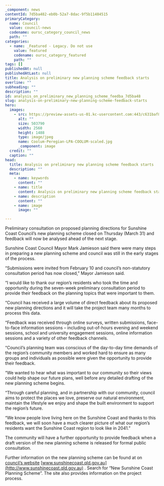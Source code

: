 ```yaml
---
_component: news
contentId: 7d5ba482-eb0b-52a7-8dac-9f5b11484515
primaryCategory:
  name: Council
  value: council-news
  codename: oursc_category_council_news
  path: ""
categories:
  - name: _Featured - Legacy. Do not use
    value: featured
    codename: oursc_category_featured
    path: ""
tags: []
publishedAt: null
publishedAtLast: null
title: Analysis on preliminary new planning scheme feedback starts
overline: ""
subheading: ""
description: ""
id: analysis_on_preliminary_new_planning_scheme_feedba_7d5ba48
slug: analysis-on-preliminary-new-planning-scheme-feedback-starts
hero:
  images:
    - src: https://preview-assets-us-01.kc-usercontent.com:443/c631baf8-1b46-001f-580c-d0001b68b4a8/8b596404-8938-43d2-8c38-34fe181b1db1/Coolum-Peregian-LPA-COOLUM-scaled.jpg
      alt: ""
      size: 503790
      width: 2560
      height: 1488
      type: image/jpeg
      name: Coolum-Peregian-LPA-COOLUM-scaled.jpg
      _component: image
  credit: ""
  caption: ""
head:
  title: Analysis on preliminary new planning scheme feedback starts
  description: ""
  meta:
    - name: keywords
      content: ""
    - name: title
      content: Analysis on preliminary new planning scheme feedback starts
    - name: description
      content: ""
    - name: image
      image: ""

---
```

Preliminary consultation on proposed planning directions for Sunshine Coast Council’s new planning scheme closed on Thursday (March 31) and feedback will now be analysed ahead of the next stage. 

Sunshine Coast Council Mayor Mark Jamieson said there were many steps in preparing a new planning scheme and council was still in the early stages of the process.

“Submissions were invited from February 10 and council’s non-statutory consultation period has now closed,” Mayor Jamieson said.

“I would like to thank our region’s residents who took the time and opportunity during the seven-week preliminary consultation period to provide their feedback on the planning topics that were important to them.

“Council has received a large volume of direct feedback about its proposed new planning directions and it will take the project team many months to process this data.

“Feedback was received through online surveys, written submissions, face-to-face information sessions – including out-of-hours evening and weekend sessions, school and university engagement sessions, online information sessions and a variety of other feedback channels.

“Council’s planning team was conscious of the day-to-day time demands of the region’s community members and worked hard to ensure as many groups and individuals as possible were given the opportunity to provide their feedback.

“We wanted to hear what was important to our community so their views could help shape our future plans, well before any detailed drafting of the new planning scheme begins.

“Through careful planning, and in partnership with our community, council aims to protect the places we love, preserve our natural environment, maintain the lifestyle we enjoy and shape the built environment to support the region’s future.

“We know people love living here on the Sunshine Coast and thanks to this feedback, we will soon have a much clearer picture of what our region’s residents want the Sunshine Coast region to look like in 2041.”

The community will have a further opportunity to provide feedback when a draft version of the new planning scheme is released for formal public consultation.

Further information on the new planning scheme can be found at on [council’s website](https://www.sunshinecoast.qld.gov.au/Development/Planning-Documents/New-Sunshine-Coast-Planning-Scheme/Frequently-asked-questions)
&#x20;[www.sunshinecoast.qld.gov.au](http://www.sunshinecoast.qld.gov.au)
. Search for “New Sunshine Coast Planning Scheme”. The site also provides information on the project process.
